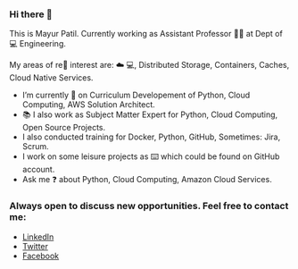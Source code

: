 ### Hi there 👋

<!--
**ramlaxman/ramlaxman** is a ✨ _special_ ✨ repository because its `README.md` (this file) appears on your GitHub profile.

Here are some ideas to get you started:
-->

This is Mayur Patil. Currently working as Assistant Professor :man_teacher: at Dept of :computer: Engineering. 

My areas of re:flashlight: interest are: :cloud: :computer:, Distributed Storage, Containers, Caches, Cloud Native Services. 

- I’m currently :hammer: on Curriculum Developement of Python, Cloud Computing, AWS Solution Architect.
- :books: I also work as Subject Matter Expert for Python, Cloud Computing, Open Source Projects.
- I also conducted training for Docker, Python, GitHub,  Sometimes: Jira, Scrum.
- I work on some leisure projects as :keyboard: which could be found on GitHub account.
- Ask me :question: about Python, Cloud Computing, Amazon Cloud Services.

### Always open to discuss new opportunities. Feel free to contact me:

- [LinkedIn](https://www.linkedin.com/in/mayurpatil7)
- [Twitter](https://twitter.com/RamMayur)
- [Facebook](https://www.facebook.com/RamMayur)
